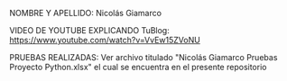 
NOMBRE Y APELLIDO:
Nicolás Giamarco

VIDEO DE YOUTUBE EXPLICANDO TuBlog:
https://www.youtube.com/watch?v=VvEw15ZVoNU

PRUEBAS REALIZADAS:
Ver archivo titulado "Nicolás Giamarco Pruebas Proyecto Python.xlsx" el cual se encuentra en el presente repositorio 

